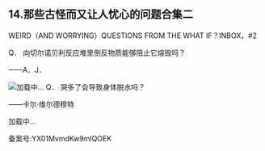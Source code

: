 ## 14.那些古怪而又让人忧心的问题合集二
WEIRD（AND WORRYING）QUESTIONS FROM THE WHAT IF？INBOX，#2
 

  Q．
  向切尔诺贝利反应堆里倒反物质能够阻止它熔毁吗？
 

——A．J．
 

![](https://pic2.zhimg.com/v2-e0d0c1d152e6c537cd2c58f4bfdd3c48.webp)加载中...  Q．
  哭多了会导致身体脱水吗？
 

——卡尔·维尔德穆特
 

![]()加载中...

备案号:YX01MvmdKw9mlQOEK

